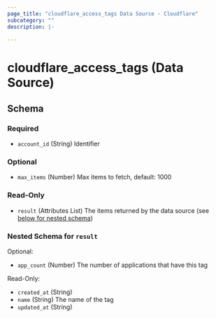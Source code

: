 ```yaml
---
page_title: "cloudflare_access_tags Data Source - Cloudflare"
subcategory: ""
description: |-
  
---
```


# cloudflare_access_tags (Data Source)




<!-- schema generated by tfplugindocs -->
## Schema

### Required

- `account_id` (String) Identifier

### Optional

- `max_items` (Number) Max items to fetch, default: 1000

### Read-Only

- `result` (Attributes List) The items returned by the data source (see [below for nested schema](#nestedatt--result))

<a id="nestedatt--result"></a>
### Nested Schema for `result`

Optional:

- `app_count` (Number) The number of applications that have this tag

Read-Only:

- `created_at` (String)
- `name` (String) The name of the tag
- `updated_at` (String)


